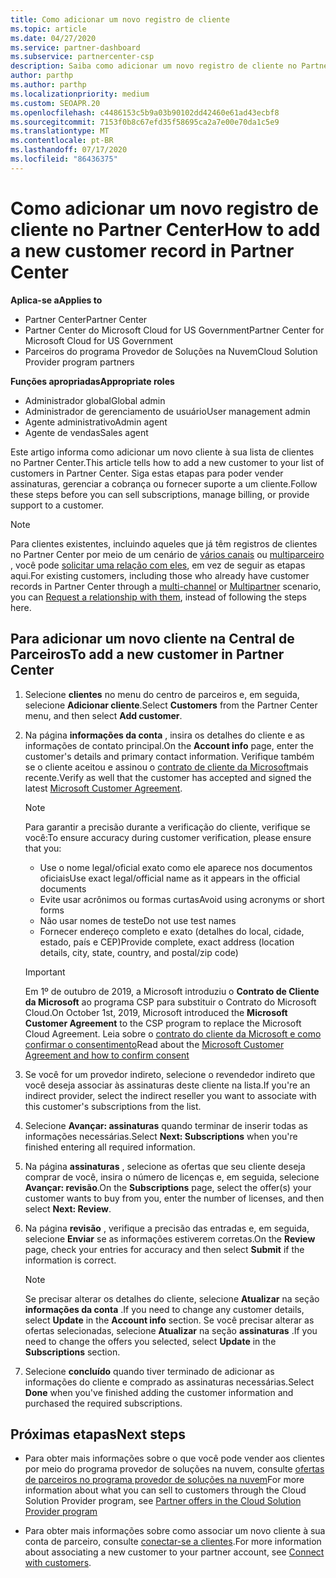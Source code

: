 ```yaml
---
title: Como adicionar um novo registro de cliente
ms.topic: article
ms.date: 04/27/2020
ms.service: partner-dashboard
ms.subservice: partnercenter-csp
description: Saiba como adicionar um novo registro de cliente no Partner Center. Em seguida, você pode vender as assinaturas de cliente, gerenciar a cobrança ou fornecer suporte ao cliente.
author: parthp
ms.author: parthp
ms.localizationpriority: medium
ms.custom: SEOAPR.20
ms.openlocfilehash: c4486153c5b9a03b90102dd42460e61ad43ecbf8
ms.sourcegitcommit: 7153f0b8c67efd35f58695ca2a7e00e70da1c5e9
ms.translationtype: MT
ms.contentlocale: pt-BR
ms.lasthandoff: 07/17/2020
ms.locfileid: "86436375"
---
```

# <a name="how-to-add-a-new-customer-record-in-partner-center"></a><span data-ttu-id="8d404-104">Como adicionar um novo registro de cliente no Partner Center</span><span class="sxs-lookup"><span data-stu-id="8d404-104">How to add a new customer record in Partner Center</span></span>

<span data-ttu-id="8d404-105">**Aplica-se a**</span><span class="sxs-lookup"><span data-stu-id="8d404-105">**Applies to**</span></span>

- <span data-ttu-id="8d404-106">Partner Center</span><span class="sxs-lookup"><span data-stu-id="8d404-106">Partner Center</span></span>
- <span data-ttu-id="8d404-107">Partner Center do Microsoft Cloud for US Government</span><span class="sxs-lookup"><span data-stu-id="8d404-107">Partner Center for Microsoft Cloud for US Government</span></span>
- <span data-ttu-id="8d404-108">Parceiros do programa Provedor de Soluções na Nuvem</span><span class="sxs-lookup"><span data-stu-id="8d404-108">Cloud Solution Provider program partners</span></span>

<span data-ttu-id="8d404-109">**Funções apropriadas**</span><span class="sxs-lookup"><span data-stu-id="8d404-109">**Appropriate roles**</span></span>

- <span data-ttu-id="8d404-110">Administrador global</span><span class="sxs-lookup"><span data-stu-id="8d404-110">Global admin</span></span>
- <span data-ttu-id="8d404-111">Administrador de gerenciamento de usuário</span><span class="sxs-lookup"><span data-stu-id="8d404-111">User management admin</span></span>
- <span data-ttu-id="8d404-112">Agente administrativo</span><span class="sxs-lookup"><span data-stu-id="8d404-112">Admin agent</span></span>
- <span data-ttu-id="8d404-113">Agente de vendas</span><span class="sxs-lookup"><span data-stu-id="8d404-113">Sales agent</span></span>

<span data-ttu-id="8d404-114">Este artigo informa como adicionar um novo cliente à sua lista de clientes no Partner Center.</span><span class="sxs-lookup"><span data-stu-id="8d404-114">This article tells how to add a new customer to your list of customers in Partner Center.</span></span> <span data-ttu-id="8d404-115">Siga estas etapas para poder vender assinaturas, gerenciar a cobrança ou fornecer suporte a um cliente.</span><span class="sxs-lookup"><span data-stu-id="8d404-115">Follow these steps before you can sell subscriptions, manage billing, or provide support to a customer.</span></span>

>[!NOTE]
><span data-ttu-id="8d404-116">Para clientes existentes, incluindo aqueles que já têm registros de clientes no Partner Center por meio de um cenário de [vários canais](multichannel.md) ou [multiparceiro](multipartner.md) , você pode [solicitar uma relação com eles](request-a-relationship-with-a-customer.md), em vez de seguir as etapas aqui.</span><span class="sxs-lookup"><span data-stu-id="8d404-116">For existing customers, including those who already have customer records in Partner Center through a [multi-channel](multichannel.md) or [Multipartner](multipartner.md) scenario, you can [Request a relationship with them](request-a-relationship-with-a-customer.md), instead of following the steps here.</span></span>

## <a name="to-add-a-new-customer-in-partner-center"></a><span data-ttu-id="8d404-117">Para adicionar um novo cliente na Central de Parceiros</span><span class="sxs-lookup"><span data-stu-id="8d404-117">To add a new customer in Partner Center</span></span>

1. <span data-ttu-id="8d404-118">Selecione **clientes** no menu do centro de parceiros e, em seguida, selecione **Adicionar cliente**.</span><span class="sxs-lookup"><span data-stu-id="8d404-118">Select **Customers** from the Partner Center menu, and then select **Add customer**.</span></span>

2. <span data-ttu-id="8d404-119">Na página **informações da conta** , insira os detalhes do cliente e as informações de contato principal.</span><span class="sxs-lookup"><span data-stu-id="8d404-119">On the **Account info** page, enter the customer's details and primary contact information.</span></span> <span data-ttu-id="8d404-120">Verifique também se o cliente aceitou e assinou o [contrato de cliente da Microsoft](agreements.md)mais recente.</span><span class="sxs-lookup"><span data-stu-id="8d404-120">Verify as well that the customer has accepted and signed the latest [Microsoft Customer Agreement](agreements.md).</span></span>

   >[!NOTE]
   >
   ><span data-ttu-id="8d404-121">Para garantir a precisão durante a verificação do cliente, verifique se você:</span><span class="sxs-lookup"><span data-stu-id="8d404-121">To ensure accuracy during customer verification, please ensure that you:</span></span>
   >
   >- <span data-ttu-id="8d404-122">Use o nome legal/oficial exato como ele aparece nos documentos oficiais</span><span class="sxs-lookup"><span data-stu-id="8d404-122">Use exact legal/official name as it appears in the official documents</span></span>
   >- <span data-ttu-id="8d404-123">Evite usar acrônimos ou formas curtas</span><span class="sxs-lookup"><span data-stu-id="8d404-123">Avoid using acronyms or short forms</span></span>
   >- <span data-ttu-id="8d404-124">Não usar nomes de teste</span><span class="sxs-lookup"><span data-stu-id="8d404-124">Do not use test names</span></span>
   >- <span data-ttu-id="8d404-125">Fornecer endereço completo e exato (detalhes do local, cidade, estado, país e CEP)</span><span class="sxs-lookup"><span data-stu-id="8d404-125">Provide complete, exact address (location details, city, state, country, and postal/zip code)</span></span>

   >[!IMPORTANT]
   > <span data-ttu-id="8d404-126">Em 1º de outubro de 2019, a Microsoft introduziu o **Contrato de Cliente da Microsoft** ao programa CSP para substituir o Contrato do Microsoft Cloud.</span><span class="sxs-lookup"><span data-stu-id="8d404-126">On October 1st, 2019, Microsoft introduced the **Microsoft Customer Agreement** to the CSP program to replace the Microsoft Cloud Agreement.</span></span> <span data-ttu-id="8d404-127">Leia sobre o [contrato do cliente da Microsoft e como confirmar o consentimento](confirm-customer-agreement.md)</span><span class="sxs-lookup"><span data-stu-id="8d404-127">Read about the [Microsoft Customer Agreement and how to confirm consent](confirm-customer-agreement.md)</span></span>
  
3. <span data-ttu-id="8d404-128">Se você for um provedor indireto, selecione o revendedor indireto que você deseja associar às assinaturas deste cliente na lista.</span><span class="sxs-lookup"><span data-stu-id="8d404-128">If you're an indirect provider, select the indirect reseller you want to associate with this customer's subscriptions from the list.</span></span>

4. <span data-ttu-id="8d404-129">Selecione **Avançar: assinaturas** quando terminar de inserir todas as informações necessárias.</span><span class="sxs-lookup"><span data-stu-id="8d404-129">Select **Next: Subscriptions** when you're finished entering all required information.</span></span>

5. <span data-ttu-id="8d404-130">Na página **assinaturas** , selecione as ofertas que seu cliente deseja comprar de você, insira o número de licenças e, em seguida, selecione **Avançar: revisão**.</span><span class="sxs-lookup"><span data-stu-id="8d404-130">On the **Subscriptions** page, select the offer(s) your customer wants to buy from you, enter the number of licenses, and then select **Next: Review**.</span></span>

6. <span data-ttu-id="8d404-131">Na página **revisão** , verifique a precisão das entradas e, em seguida, selecione **Enviar** se as informações estiverem corretas.</span><span class="sxs-lookup"><span data-stu-id="8d404-131">On the **Review** page, check your entries for accuracy and then select **Submit** if the information is correct.</span></span>

   >[!NOTE]
   ><span data-ttu-id="8d404-132">Se precisar alterar os detalhes do cliente, selecione **Atualizar** na seção **informações da conta** .</span><span class="sxs-lookup"><span data-stu-id="8d404-132">If you need to change any customer details, select **Update** in the **Account info** section.</span></span> <span data-ttu-id="8d404-133">Se você precisar alterar as ofertas selecionadas, selecione **Atualizar** na seção **assinaturas** .</span><span class="sxs-lookup"><span data-stu-id="8d404-133">If you need to change the offers you selected, select **Update** in the **Subscriptions** section.</span></span>

7. <span data-ttu-id="8d404-134">Selecione **concluído** quando tiver terminado de adicionar as informações do cliente e comprado as assinaturas necessárias.</span><span class="sxs-lookup"><span data-stu-id="8d404-134">Select **Done** when you've finished adding the customer information and purchased the required subscriptions.</span></span>

## <a name="next-steps"></a><span data-ttu-id="8d404-135">Próximas etapas</span><span class="sxs-lookup"><span data-stu-id="8d404-135">Next steps</span></span>

- <span data-ttu-id="8d404-136">Para obter mais informações sobre o que você pode vender aos clientes por meio do programa provedor de soluções na nuvem, consulte [ofertas de parceiros no programa provedor de soluções na nuvem](csp-offers.md)</span><span class="sxs-lookup"><span data-stu-id="8d404-136">For more information about what you can sell to customers through the Cloud Solution Provider program, see [Partner offers in the Cloud Solution Provider program](csp-offers.md)</span></span>

- <span data-ttu-id="8d404-137">Para obter mais informações sobre como associar um novo cliente à sua conta de parceiro, consulte [conectar-se a clientes](customer-accounts.md).</span><span class="sxs-lookup"><span data-stu-id="8d404-137">For more information about associating a new customer to your partner account, see [Connect with customers](customer-accounts.md).</span></span>
